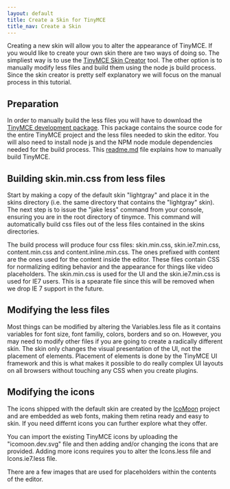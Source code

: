 ```yaml
---
layout: default
title: Create a Skin for TinyMCE
title_nav: Create a Skin
---
```


Creating a new skin will allow you to alter the appearance of TinyMCE. If you would like to create your own skin there are two ways of doing so. The simpliest way is to use the [TinyMCE Skin Creator](http://skin.tinymce.com/) tool. The other option is to manually modify less files and build them using the node js build process. Since the skin creator is pretty self explanatory we will focus on the manual process in this tutorial.

## Preparation

In order to manually build the less files you will have to download the [TinyMCE development package](http://archive.tinymce.com/download/download.php). This package contains the source code for the entire TinyMCE project and the less files needed to skin the editor. You will also need to install node js and the NPM node module dependencies needed for the build process. This [readme.md](https://github.com/tinymce/tinymce/blob/master/readme.md) file explains how to manually build TinyMCE.

## Building skin.min.css from less files

Start by making a copy of the default skin "lightgray" and place it in the skins directory (i.e. the same directory that contains the "lightgray" skin). The next step is to issue the "jake less" command from your console, ensuring you are in the root directory of tinymce. This command will automatically build css files out of the less files contained in the skins directories.

The build process will produce four css files: skin.min.css, skin.ie7.min.css, content.min.css and content.inline.min.css. The ones prefixed with content are the ones used for the content inside the editor. These files contain CSS for normalizing editing behavior and the appearance for things like video placeholders. The skin.min.css is used for the UI and the skin.ie7.min.css is used for IE7 users. This is a spearate file since this will be removed when we drop IE 7 support in the future.

## Modifying the less files

Most things can be modified by altering the Variables.less file as it contains variables for font size, font familiy, colors, borders and so on. However, you may need to modify other files if you are going to create a radically different skin. The skin only changes the visual presentation of the UI, not the placement of elements. Placement of elements is done by the TinyMCE UI framework and this is what makes it possible to do really complex UI layouts on all browsers without touching any CSS when you create plugins.

## Modifying the icons

The icons shipped with the default skin are created by the [IcoMoon](http://icomoon.io/) project and are embedded as web fonts, making them retina ready and easy to skin. If you need differnt icons you can further explore what they offer.

You can import the existing TinyMCE icons by uploading the "icomoon.dev.svg" file and then adding and/or changing the icons that are provided. Adding more icons requires you to alter the Icons.less file and Icons.ie7.less file.

There are a few images that are used for placeholders within the contents of the editor.
